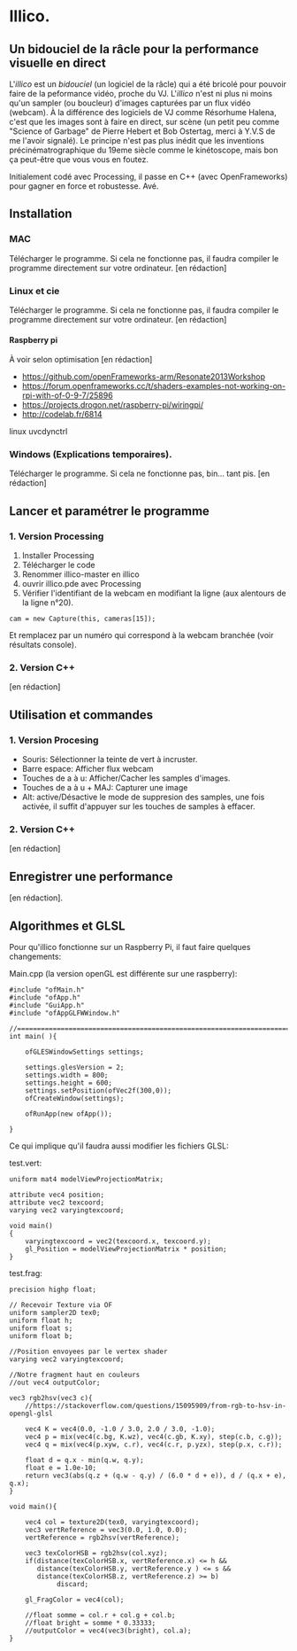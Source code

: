 # Illico.

## Un bidouciel de la râcle pour la performance visuelle en direct

L'*illico* est un *bidouciel* (un logiciel de la râcle) qui a été bricolé pour pouvoir faire de la peformance vidéo, proche du VJ. L'*illico* n'est ni plus ni moins qu'un sampler (ou boucleur) d'images capturées par un flux vidéo (webcam). À la différence des logiciels de VJ comme Résorhume Halena, c'est que les images sont à faire en direct, sur scène (un petit peu comme "Science of Garbage" de Pierre Hebert et Bob Ostertag, merci à Y.V.S de me l'avoir signalé). Le principe n'est pas plus inédit que les inventions précinématrographique du 19eme siècle comme le kinétoscope, mais bon ça peut-être que vous vous en foutez.

Initialement codé avec Processing, il passe en C++ (avec OpenFrameworks) pour gagner en force et robustesse. Avé.

## Installation

### MAC

Télécharger le programme. Si cela ne fonctionne pas, il faudra compiler le programme directement sur votre ordinateur. [en rédaction]

### Linux et cie

Télécharger le programme. Si cela ne fonctionne pas, il faudra compiler le programme directement sur votre ordinateur.  [en rédaction]

#### Raspberry pi

À voir selon optimisation [en rédaction]

- https://github.com/openFrameworks-arm/Resonate2013Workshop
- https://forum.openframeworks.cc/t/shaders-examples-not-working-on-rpi-with-of-0-9-7/25896
- https://projects.drogon.net/raspberry-pi/wiringpi/
- http://codelab.fr/6814

linux uvcdynctrl


### Windows (Explications temporaires).

Télécharger le programme. Si cela ne fonctionne pas, bin… tant pis. [en rédaction]

## Lancer et paramétrer le programme

### 1. Version Processing

1. Installer Processing
2. Télécharger le code
3. Renommer illico-master en illico
4. ouvrir illico.pde avec Processing
5. Vérifier l'identifiant de la webcam en modifiant la ligne (aux alentours de la ligne n°20).

```
cam = new Capture(this, cameras[15]);
```
Et remplacez par un numéro qui correspond à la webcam branchée (voir résultats console).

### 2. Version C++

[en rédaction]

## Utilisation et commandes

### 1. Version Procesing

- Souris: Sélectionner la teinte de vert à incruster.
- Barre espace: Afficher flux webcam
- Touches de a à u: Afficher/Cacher les samples d'images.
- Touches de a à u + MAJ: Capturer une image
- Alt: active/Désactive le mode de suppresion des samples, une fois activée, il suffit d'appuyer sur les touches de samples à effacer.

### 2. Version C++

 [en rédaction]
 
## Enregistrer une performance

 [en rédaction].
 
## Algorithmes et GLSL

Pour qu'illico fonctionne sur un Raspberry Pi, il faut faire quelques changements:

Main.cpp (la version openGL est différente sur une raspberry):

```
#include "ofMain.h"
#include "ofApp.h"
#include "GuiApp.h"
#include "ofAppGLFWWindow.h"

//========================================================================
int main( ){
    
    ofGLESWindowSettings settings;
    
    settings.glesVersion = 2;
    settings.width = 800;
    settings.height = 600;
    settings.setPosition(ofVec2f(300,0));
    ofCreateWindow(settings);

    ofRunApp(new ofApp());

}
```
Ce qui implique qu'il faudra aussi modifier les fichiers GLSL:

test.vert:

```
uniform mat4 modelViewProjectionMatrix;

attribute vec4 position;
attribute vec2 texcoord;
varying vec2 varyingtexcoord;

void main()
{
    varyingtexcoord = vec2(texcoord.x, texcoord.y);
    gl_Position = modelViewProjectionMatrix * position;
}
```
test.frag:

```
precision highp float;

// Recevoir Texture via OF
uniform sampler2D tex0;
uniform float h;
uniform float s;
uniform float b;

//Position envoyees par le vertex shader
varying vec2 varyingtexcoord;

//Notre fragment haut en couleurs
//out vec4 outputColor;

vec3 rgb2hsv(vec3 c){
    //https://stackoverflow.com/questions/15095909/from-rgb-to-hsv-in-opengl-glsl

    vec4 K = vec4(0.0, -1.0 / 3.0, 2.0 / 3.0, -1.0);
    vec4 p = mix(vec4(c.bg, K.wz), vec4(c.gb, K.xy), step(c.b, c.g));
    vec4 q = mix(vec4(p.xyw, c.r), vec4(c.r, p.yzx), step(p.x, c.r));

    float d = q.x - min(q.w, q.y);
    float e = 1.0e-10;
    return vec3(abs(q.z + (q.w - q.y) / (6.0 * d + e)), d / (q.x + e), q.x);
}

void main(){

	vec4 col = texture2D(tex0, varyingtexcoord);
	vec3 vertReference = vec3(0.0, 1.0, 0.0);
	vertReference = rgb2hsv(vertReference);

	vec3 texColorHSB = rgb2hsv(col.xyz);
	if(distance(texColorHSB.x, vertReference.x) <= h && 
	   distance(texColorHSB.y, vertReference.y ) <= s &&
	   distance(texColorHSB.z, vertReference.z) >= b)
        	discard;
	
	gl_FragColor = vec4(col);

	//float somme = col.r + col.g + col.b;
	//float bright = somme * 0.33333;
	//outputColor = vec4(vec3(bright), col.a);
}
```

